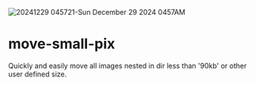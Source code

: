 
![20241229 045721-Sun December 29 2024 0457AM](https://github.com/user-attachments/assets/173f6121-ce39-4644-b7ae-37fa1e67cd5a)


# move-small-pix
Quickly and easily move all images nested in dir less than '90kb' or other user defined size. 
